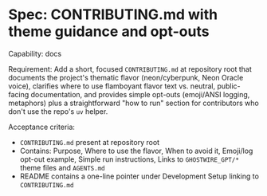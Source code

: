 <!-- OPENSPEC:START -->
# Spec: CONTRIBUTING.md with theme guidance and opt-outs

Capability: docs

Requirement: Add a short, focused `CONTRIBUTING.md` at repository root that documents the project's thematic flavor (neon/cyberpunk, Neon Oracle voice), clarifies where to use flamboyant flavor text vs. neutral, public-facing documentation, and provides simple opt-outs (emoji/ANSI logging, metaphors) plus a straightforward "how to run" section for contributors who don't use the repo's `uv` helper.

Acceptance criteria:

- `CONTRIBUTING.md` present at repository root
- Contains: Purpose, Where to use the flavor, When to avoid it, Emoji/log opt-out example, Simple run instructions, Links to `GHOSTWIRE_GPT/*` theme files and `AGENTS.md`
- README contains a one-line pointer under Development Setup linking to `CONTRIBUTING.md`

<!-- OPENSPEC:END -->